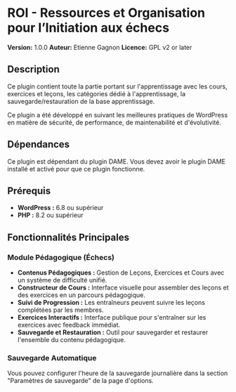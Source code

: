 # ROI - Ressources et Organisation pour l’Initiation aux échecs

**Version:** 1.0.0
**Auteur:** Etienne Gagnon
**Licence:** GPL v2 or later

## Description

Ce plugin contient toute la partie portant sur l'apprentissage avec les cours, exercices et leçons, les catégories dédié à l'apprentissage, la sauvegarde/restauration de la base apprentissage.

Ce plugin a été développé en suivant les meilleures pratiques de WordPress en matière de sécurité, de performance, de maintenabilité et d'évolutivité.

## Dépendances

Ce plugin est dépendant du plugin DAME. Vous devez avoir le plugin DAME installé et activé pour que ce plugin fonctionne.

## Prérequis

*   **WordPress :** 6.8 ou supérieur
*   **PHP :** 8.2 ou supérieur

## Fonctionnalités Principales

### Module Pédagogique (Échecs)

*   **Contenus Pédagogiques :** Gestion de Leçons, Exercices et Cours avec un système de difficulté unifié.
*   **Constructeur de Cours :** Interface visuelle pour assembler des leçons et des exercices en un parcours pédagogique.
*   **Suivi de Progression :** Les entraîneurs peuvent suivre les leçons complétées par les membres.
*   **Exercices Interactifs :** Interface publique pour s'entraîner sur les exercices avec feedback immédiat.
*   **Sauvegarde et Restauration :** Outil pour sauvegarder et restaurer l'ensemble du contenu pédagogique.

### Sauvegarde Automatique

Vous pouvez configurer l'heure de la sauvegarde journalière dans la section "Paramètres de sauvegarde" de la page d'options.
